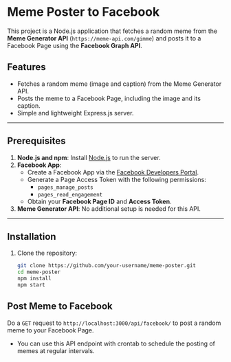 # Meme Poster to Facebook

This project is a Node.js application that fetches a random meme from the **Meme Generator API** (`https://meme-api.com/gimme`) and posts it to a Facebook Page using the **Facebook Graph API**.

## Features

-   Fetches a random meme (image and caption) from the Meme Generator API.
-   Posts the meme to a Facebook Page, including the image and its caption.
-   Simple and lightweight Express.js server.

---

## Prerequisites

1. **Node.js and npm**: Install [Node.js](https://nodejs.org/) to run the server.
2. **Facebook App**:
    - Create a Facebook App via the [Facebook Developers Portal](https://developers.facebook.com/).
    - Generate a Page Access Token with the following permissions:
        - `pages_manage_posts`
        - `pages_read_engagement`
    - Obtain your **Facebook Page ID** and **Access Token**.
3. **Meme Generator API**: No additional setup is needed for this API.

---

## Installation

1. Clone the repository:

    ```bash
    git clone https://github.com/your-username/meme-poster.git
    cd meme-poster
    npm install
    npm start
    ```

## Post Meme to Facebook

Do a `GET` request to `http://localhost:3000/api/facebook/` to post a random meme to your Facebook Page.

-   You can use this API endpoint with crontab to schedule the posting of memes at regular intervals.

